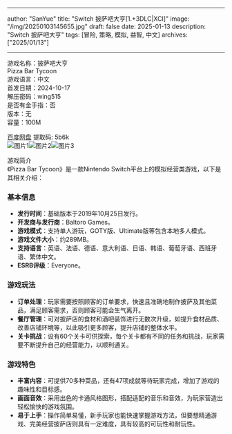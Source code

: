 
---
author: "SanYue"
title: "Switch 披萨吧大亨[1.+3DLC|XCI]"
image: "/img/20250103145655.jpg"
draft: false
date: 2025-01-13
description: "Switch 披萨吧大亨"
tags: [冒险, 策略, 模拟, 益智, 中文]
archives: ["2025/01/13"]

---

游戏名称：披萨吧大亨   
Pizza Bar Tycoon    
游戏语言：中文  
首发日期：2024-10-17  
解压密码：wing515  
是否有金手指：否  
版本：无   
容量：100M

[百度网盘](https://pan.baidu.com/s/1G-TJexvc0A8NfBrVuoShHQ) 提取码: 5b6k  
![图片1](/img/d67e30.jpg)![图片2](/img/799593.jpg)![图片3](/img/f5abc0.jpg)  

游戏简介  
《Pizza Bar Tycoon》是一款Nintendo Switch平台上的模拟经营类游戏，以下是其相关介绍：

### 基本信息
- **发行时间**：基础版本于2019年10月25日发行。
- **开发商与发行商**：Baltoro Games。
- **游戏模式**：支持单人游玩，GOTY版、Ultimate版等包含本地多人模式。
- **游戏文件大小**：约289MB。
- **支持语言**：英语、法语、德语、意大利语、日语、韩语、葡萄牙语、西班牙语、繁体中文。
- **ESRB评级**：Everyone。

### 游戏玩法
- **订单处理**：玩家需要按照顾客的订单要求，快速且准确地制作披萨及其他菜品，满足顾客需求，否则顾客可能会生气离开。
- **餐厅管理**：可对披萨店的食材和酒吧装饰进行无数次升级，如提升食材品质、改善店铺环境等，以此吸引更多顾客，提升店铺的整体水平。
- **关卡挑战**：设有60个关卡可供探索，每个关卡都有不同的任务和挑战，玩家需要不断提升自己的经营能力，以顺利通关。

### 游戏特色
- **丰富内容**：可提供70多种菜品，还有47项成就等待玩家完成，增加了游戏的趣味性和目标感。
- **画面音效**：采用出色的卡通风格图形，搭配适配的音乐和音效，为玩家营造出轻松愉快的游戏氛围。
- **易于上手**：操作简单易懂，新手玩家也能快速掌握游戏方法，但要想精通游戏、完美经营披萨店则具有一定难度，具有较高的可玩性和耐玩性。
